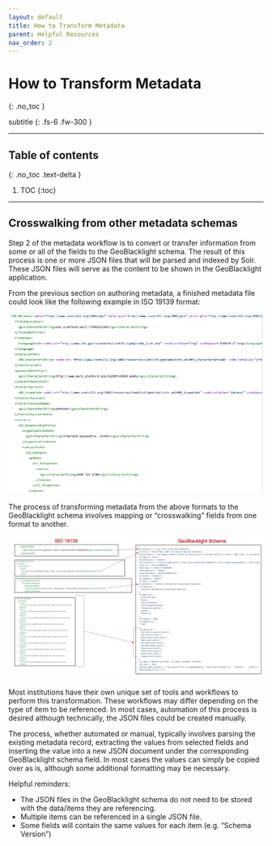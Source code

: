 ```yaml
---
layout: default
title: How to Transform Metadata
parent: Helpful Resources
nav_order: 2
---
```


# How to Transform Metadata
{: .no_toc }

subtitle
{: .fs-6 .fw-300 }

---
## Table of contents
{: .no_toc .text-delta }

1. TOC
{:toc}

---

## Crosswalking from other metadata schemas

Step 2 of the metadata workflow is to convert or transfer information from some or all of the fields to the GeoBlacklight schema.  The result of this process is one or more JSON files that will be parsed and indexed by Solr.  These JSON files will serve as the content to be shown in the GeoBlacklight application.

From the previous section on authoring metadata, a finished metadata file could look like the following example in ISO 19139 format:

![ISO Metadata ](https://github.com/OpenGeoMetadata/opengeometadata.github.io/blob/transformmetadata/assets/images/ISO_snippet.png)

The process of transforming metadata from the above formats to the GeoBlacklight schema involves mapping or “crosswalking” fields from one format to another.

![ISO to GBL Crosswalk](https://github.com/OpenGeoMetadata/opengeometadata.github.io/blob/transformmetadata/assets/images/ISO-GBL.jpg)


Most institutions have their own unique set of tools and workflows to perform this transformation.  These workflows may differ depending on the type of item to be referenced.  In most cases, automation of this process is desired although technically, the JSON files could be created manually.

The process, whether automated or manual, typically involves parsing the existing metadata record, extracting the values from selected fields and inserting the value into a new JSON document under the corresponding GeoBlacklight schema field.  In most cases the values can simply be copied over as is, although some additional formatting may be necessary.

Helpful reminders:

* The JSON files in the GeoBlacklight schema do not need to be stored with the data/items they are referencing.
* Multiple items can be referenced in a single JSON file.
* Some fields will contain the same values for each item (e.g. “Schema Version”)
